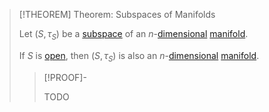 >[!THEOREM] Theorem: Subspaces of Manifolds
>
>Let $(S, \tau_S)$ be a [subspace](../../Topology/Subspaces/Topological%20Subspace.md) of an $n$-[dimensional](Dimension%20of%20a%20Manifold.md) [manifold](Manifold.md).
>
>If $S$ is [open](../../Topology/Topological%20Spaces/Open%20Subset.md), then $(S, \tau_S)$ is also an $n$-[dimensional](Dimension%20of%20a%20Manifold.md) [manifold](Manifold.md).
>
>>[!PROOF]-
>>
>>TODO
>>
>